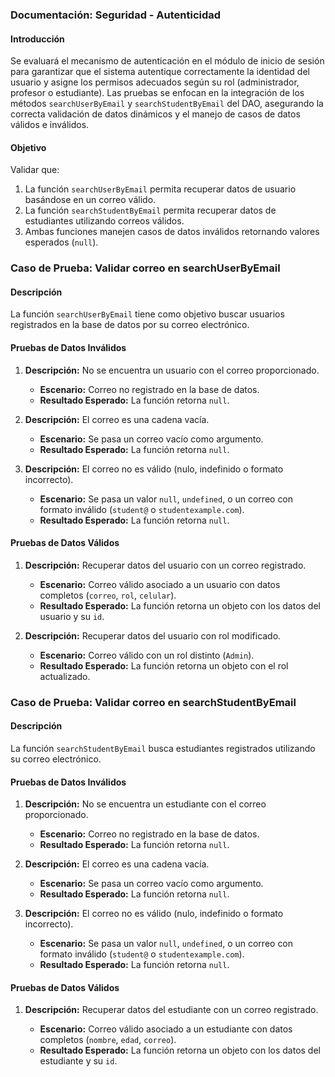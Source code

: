 ### Documentación: **Seguridad - Autenticidad**

#### **Introducción**

Se evaluará el mecanismo de autenticación en el módulo de inicio de sesión para garantizar que el sistema autentique correctamente la identidad del usuario y asigne los permisos adecuados según su rol (administrador, profesor o estudiante). Las pruebas se enfocan en la integración de los métodos `searchUserByEmail` y `searchStudentByEmail` del DAO, asegurando la correcta validación de datos dinámicos y el manejo de casos de datos válidos e inválidos.

#### **Objetivo**

Validar que:

1. La función `searchUserByEmail` permita recuperar datos de usuario basándose en un correo válido.
2. La función `searchStudentByEmail` permita recuperar datos de estudiantes utilizando correos válidos.
3. Ambas funciones manejen casos de datos inválidos retornando valores esperados (`null`).

### **Caso de Prueba: Validar correo en searchUserByEmail**

#### **Descripción**

La función `searchUserByEmail` tiene como objetivo buscar usuarios registrados en la base de datos por su correo electrónico.

#### **Pruebas de Datos Inválidos**

1. **Descripción:** No se encuentra un usuario con el correo proporcionado.

   - **Escenario:** Correo no registrado en la base de datos.
   - **Resultado Esperado:** La función retorna `null`.

2. **Descripción:** El correo es una cadena vacía.

   - **Escenario:** Se pasa un correo vacío como argumento.
   - **Resultado Esperado:** La función retorna `null`.

3. **Descripción:** El correo no es válido (nulo, indefinido o formato incorrecto).
   - **Escenario:** Se pasa un valor `null`, `undefined`, o un correo con formato inválido (`student@` o `studentexample.com`).
   - **Resultado Esperado:** La función retorna `null`.

#### **Pruebas de Datos Válidos**

1. **Descripción:** Recuperar datos del usuario con un correo registrado.

   - **Escenario:** Correo válido asociado a un usuario con datos completos (`correo`, `rol`, `celular`).
   - **Resultado Esperado:** La función retorna un objeto con los datos del usuario y su `id`.

2. **Descripción:** Recuperar datos del usuario con rol modificado.

   - **Escenario:** Correo válido con un rol distinto (`Admin`).
   - **Resultado Esperado:** La función retorna un objeto con el rol actualizado.

### **Caso de Prueba: Validar correo en searchStudentByEmail**

#### **Descripción**

La función `searchStudentByEmail` busca estudiantes registrados utilizando su correo electrónico.

#### **Pruebas de Datos Inválidos**

1. **Descripción:** No se encuentra un estudiante con el correo proporcionado.

   - **Escenario:** Correo no registrado en la base de datos.
   - **Resultado Esperado:** La función retorna `null`.

2. **Descripción:** El correo es una cadena vacía.

   - **Escenario:** Se pasa un correo vacío como argumento.
   - **Resultado Esperado:** La función retorna `null`.

3. **Descripción:** El correo no es válido (nulo, indefinido o formato incorrecto).
   - **Escenario:** Se pasa un valor `null`, `undefined`, o un correo con formato inválido (`student@` o `studentexample.com`).
   - **Resultado Esperado:** La función retorna `null`.

#### **Pruebas de Datos Válidos**

1. **Descripción:** Recuperar datos del estudiante con un correo registrado.

   - **Escenario:** Correo válido asociado a un estudiante con datos completos (`nombre`, `edad`, `correo`).
   - **Resultado Esperado:** La función retorna un objeto con los datos del estudiante y su `id`.


